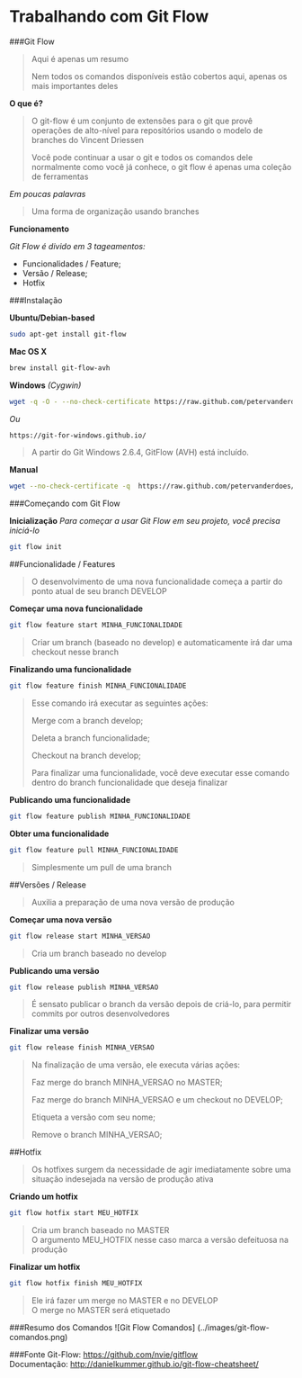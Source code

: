 # Trabalhando com Git Flow

###Git Flow

> Aqui é apenas um resumo
>
> Nem todos os comandos disponíveis estão cobertos aqui, apenas os mais importantes deles

**O que é?**

> O git-flow é um conjunto de extensões para o git que provê operações de alto-nível para repositórios usando o modelo de branches do Vincent Driessen
>
> Você pode continuar a usar o git e todos os comandos dele normalmente como você já conhece, o git flow é apenas uma coleção de ferramentas

*Em poucas palavras*
> Uma forma de organização usando branches

**Funcionamento**

*Git Flow é divido em 3 tageamentos:*
- Funcionalidades / Feature;
- Versão / Release;
- Hotfix

###Instalação


**Ubuntu/Debian-based**
```bash
sudo apt-get install git-flow
```


**Mac OS X**
```bash
brew install git-flow-avh
```


**Windows**
*(Cygwin)*
```bash
wget -q -O - --no-check-certificate https://raw.github.com/petervanderdoes/gitflow-avh/develop/contrib/gitflow-installer.sh install stable | bash
```
*Ou*
```bash
https://git-for-windows.github.io/
```
> A partir do Git Windows 2.6.4, GitFlow (AVH) está incluído.


**Manual**
```bash
wget --no-check-certificate -q  https://raw.github.com/petervanderdoes/gitflow-avh/develop/contrib/gitflow-installer.sh && bash gitflow-installer.sh install stable; rm gitflow-installer.sh
```


###Começando com Git Flow


**Inicialização**
*Para começar a usar Git Flow em seu projeto, você precisa iniciá-lo*
```bash
git flow init
```


##Funcionalidade / Features
> O desenvolvimento de uma nova funcionalidade começa a partir do ponto atual de seu branch DEVELOP

**Começar uma nova funcionalidade**
```bash
git flow feature start MINHA_FUNCIONALIDADE
```
> Criar um branch (baseado no develop) e automaticamente irá dar uma checkout nesse branch

**Finalizando uma funcionalidade**
```bash
git flow feature finish MINHA_FUNCIONALIDADE
```
> Esse comando irá executar as seguintes ações:
>
> Merge com a branch develop;
>
> Deleta a branch funcionalidade;
>
> Checkout na branch develop;
>
> Para finalizar uma funcionalidade, você deve executar esse comando dentro do branch funcionalidade que deseja finalizar

**Publicando uma funcionalidade**
```bash
git flow feature publish MINHA_FUNCIONALIDADE
```

**Obter uma funcionalidade**
```bash
git flow feature pull MINHA_FUNCIONALIDADE
```
> Simplesmente um pull de uma branch

##Versões / Release
> Auxilia a preparação de uma nova versão de produção

**Começar uma nova versão**
```bash
git flow release start MINHA_VERSAO
```
> Cria um branch baseado no develop

**Publicando uma versão**
```bash
git flow release publish MINHA_VERSAO
```
> É sensato publicar o branch da versão depois de criá-lo, para permitir commits por outros desenvolvedores

**Finalizar uma versão**
```bash
git flow release finish MINHA_VERSAO
```
> Na finalização de uma versão, ele executa várias ações:
>
> Faz merge do branch MINHA_VERSAO no MASTER;
>
> Faz merge do branch MINHA_VERSAO e um checkout no DEVELOP;
>
> Etiqueta a versão com seu nome;
>
> Remove o branch MINHA_VERSAO;

##Hotfix
> Os hotfixes surgem da necessidade de agir imediatamente sobre uma situação indesejada na versão de produção ativa

**Criando um hotfix**
```bash
git flow hotfix start MEU_HOTFIX
```
> Cria um branch baseado no MASTER  
> O argumento MEU_HOTFIX nesse caso marca a versão defeituosa na produção

**Finalizar um hotfix**
```bash
git flow hotfix finish MEU_HOTFIX
```
> Ele irá fazer um merge no MASTER e no DEVELOP  
> O merge no MASTER será etiquetado

###Resumo dos Comandos
![Git Flow Comandos] (../images/git-flow-comandos.png)

###Fonte
Git-Flow: https://github.com/nvie/gitflow  
Documentação: http://danielkummer.github.io/git-flow-cheatsheet/
